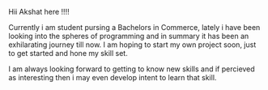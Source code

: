 Hii Akshat here !!!!

Currently i am student pursing a Bachelors in Commerce, lately i have been looking into the spheres of programming and in summary it has been an exhilarating journey till now.
I am hoping to start my own project soon, just to get started and hone my skill set. 

I am always looking forward to getting to know new skills and if percieved as interesting then i may even develop intent to learn that skill.
